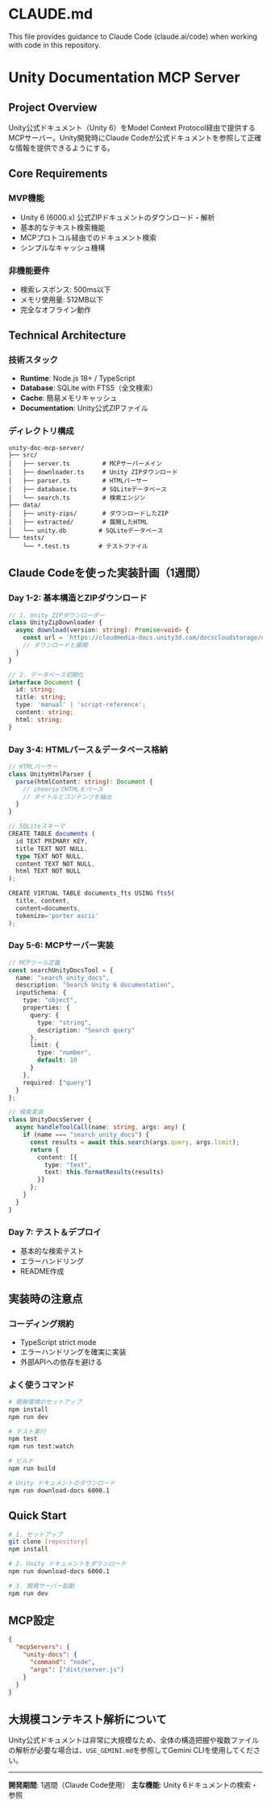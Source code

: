 # CLAUDE.md

This file provides guidance to Claude Code (claude.ai/code) when working with code in this repository.

# Unity Documentation MCP Server

## Project Overview

Unity公式ドキュメント（Unity 6）をModel Context Protocol経由で提供するMCPサーバー。Unity開発時にClaude Codeが公式ドキュメントを参照して正確な情報を提供できるようにする。

## Core Requirements

### MVP機能
- Unity 6 (6000.x) 公式ZIPドキュメントのダウンロード・解析
- 基本的なテキスト検索機能
- MCPプロトコル経由でのドキュメント検索
- シンプルなキャッシュ機構

### 非機能要件
- 検索レスポンス: 500ms以下
- メモリ使用量: 512MB以下
- 完全なオフライン動作

## Technical Architecture

### 技術スタック
- **Runtime**: Node.js 18+ / TypeScript
- **Database**: SQLite with FTS5（全文検索）
- **Cache**: 簡易メモリキャッシュ
- **Documentation**: Unity公式ZIPファイル

### ディレクトリ構成
```
unity-doc-mcp-server/
├── src/
│   ├── server.ts         # MCPサーバーメイン
│   ├── downloader.ts     # Unity ZIPダウンロード
│   ├── parser.ts         # HTMLパーサー
│   ├── database.ts       # SQLiteデータベース
│   └── search.ts         # 検索エンジン
├── data/
│   ├── unity-zips/       # ダウンロードしたZIP
│   ├── extracted/        # 展開したHTML
│   └── unity.db         # SQLiteデータベース
└── tests/
    └── *.test.ts        # テストファイル
```

## Claude Codeを使った実装計画（1週間）

### Day 1-2: 基本構造とZIPダウンロード
```typescript
// 1. Unity ZIPダウンローダー
class UnityZipDownloader {
  async download(version: string): Promise<void> {
    const url = `https://cloudmedia-docs.unity3d.com/docscloudstorage/en/${version}/UnityDocumentation.zip`;
    // ダウンロードと展開
  }
}

// 2. データベース初期化
interface Document {
  id: string;
  title: string;
  type: 'manual' | 'script-reference';
  content: string;
  html: string;
}
```

### Day 3-4: HTMLパース＆データベース格納
```typescript
// HTMLパーサー
class UnityHtmlParser {
  parse(htmlContent: string): Document {
    // cheerioでHTMLをパース
    // タイトルとコンテンツを抽出
  }
}

// SQLiteスキーマ
CREATE TABLE documents (
  id TEXT PRIMARY KEY,
  title TEXT NOT NULL,
  type TEXT NOT NULL,
  content TEXT NOT NULL,
  html TEXT NOT NULL
);

CREATE VIRTUAL TABLE documents_fts USING fts5(
  title, content,
  content=documents,
  tokenize='porter ascii'
);
```

### Day 5-6: MCPサーバー実装
```typescript
// MCPツール定義
const searchUnityDocsTool = {
  name: "search_unity_docs",
  description: "Search Unity 6 documentation",
  inputSchema: {
    type: "object",
    properties: {
      query: {
        type: "string",
        description: "Search query"
      },
      limit: {
        type: "number",
        default: 10
      }
    },
    required: ["query"]
  }
};

// 検索実装
class UnityDocsServer {
  async handleToolCall(name: string, args: any) {
    if (name === "search_unity_docs") {
      const results = await this.search(args.query, args.limit);
      return {
        content: [{
          type: "text",
          text: this.formatResults(results)
        }]
      };
    }
  }
}
```

### Day 7: テスト＆デプロイ
- 基本的な検索テスト
- エラーハンドリング
- README作成

## 実装時の注意点

### コーディング規約
- TypeScript strict mode
- エラーハンドリングを確実に実装
- 外部APIへの依存を避ける

### よく使うコマンド
```bash
# 開発環境のセットアップ
npm install
npm run dev

# テスト実行
npm test
npm run test:watch

# ビルド
npm run build

# Unity ドキュメントのダウンロード
npm run download-docs 6000.1
```

## Quick Start

```bash
# 1. セットアップ
git clone [repository]
npm install

# 2. Unity ドキュメントをダウンロード
npm run download-docs 6000.1

# 3. 開発サーバー起動
npm run dev
```

## MCP設定

```json
{
  "mcpServers": {
    "unity-docs": {
      "command": "node",
      "args": ["dist/server.js"]
    }
  }
}
```

## 大規模コンテキスト解析について

Unity公式ドキュメントは非常に大規模なため、全体の構造把握や複数ファイルの解析が必要な場合は、`USE_GEMINI.md`を参照してGemini CLIを使用してください。

---

**開発期間**: 1週間（Claude Code使用）
**主な機能**: Unity 6ドキュメントの検索・参照
